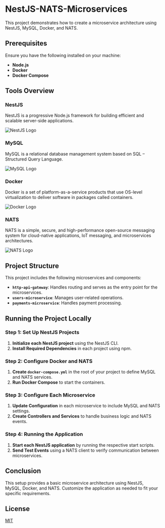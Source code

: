# NestJS-NATS-Microservices

This project demonstrates how to create a microservice architecture using NestJS, MySQL, Docker, and NATS.

## Prerequisites

Ensure you have the following installed on your machine:
- **Node.js**
- **Docker**
- **Docker Compose**

## Tools Overview

### NestJS
NestJS is a progressive Node.js framework for building efficient and scalable server-side applications.

![NestJS Logo](https://docs.nestjs.com/assets/logo-small.svg)

### MySQL
MySQL is a relational database management system based on SQL – Structured Query Language.

![MySQL Logo](https://www.mysql.com/common/logos/logo-mysql-170x115.png)

### Docker
Docker is a set of platform-as-a-service products that use OS-level virtualization to deliver software in packages called containers.

![Docker Logo](https://www.docker.com/sites/default/files/d8/2019-07/Moby-logo.png)

### NATS
NATS is a simple, secure, and high-performance open-source messaging system for cloud-native applications, IoT messaging, and microservices architectures.

![NATS Logo](https://nats.io/img/logos/nats-horizontal-color.png)

## Project Structure

This project includes the following microservices and components:
- **`http-api-gateway`**: Handles routing and serves as the entry point for the microservices.
- **`users-microservice`**: Manages user-related operations.
- **`payments-microservice`**: Handles payment processing.

## Running the Project Locally

### Step 1: Set Up NestJS Projects

1. **Initialize each NestJS project** using the NestJS CLI.
2. **Install Required Dependencies** in each project using npm.

### Step 2: Configure Docker and NATS

1. **Create `docker-compose.yml`** in the root of your project to define MySQL and NATS services.
2. **Run Docker Compose** to start the containers.

### Step 3: Configure Each Microservice

1. **Update Configuration** in each microservice to include MySQL and NATS settings.
2. **Create Controllers and Services** to handle business logic and NATS events.

### Step 4: Running the Application

1. **Start each NestJS application** by running the respective start scripts.
2. **Send Test Events** using a NATS client to verify communication between microservices.

## Conclusion

This setup provides a basic microservice architecture using NestJS, MySQL, Docker, and NATS. Customize the application as needed to fit your specific requirements.

## License

[MIT](LICENSE)
